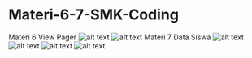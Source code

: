 # Materi-6-7-SMK-Coding
Materi 6 View Pager
![alt text](https://github.com/FirmansyahD/Materi-6-7-SMK-Coding/blob/master/ss/1.jpg?raw=true)
![alt text](https://github.com/FirmansyahD/Materi-6-7-SMK-Coding/blob/master/ss/2.jpg?raw=true)
Materi 7 Data Siswa
![alt text](https://github.com/FirmansyahD/Materi-6-7-SMK-Coding/blob/master/ss/3.jpg?raw=true)
![alt text](https://github.com/FirmansyahD/Materi-6-7-SMK-Coding/blob/master/ss/4.jpg?raw=true)
![alt text](https://github.com/FirmansyahD/Materi-6-7-SMK-Coding/blob/master/ss/5.jpg?raw=true)
![alt text](https://github.com/FirmansyahD/Materi-6-7-SMK-Coding/blob/master/ss/6.jpg?raw=true)
